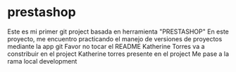 # prestashop
Este es mi primer git project basada en herramienta "PRESTASHOP"
En este proyecto, me encuentro practicando el manejo de versiones de proyectos mediante la app git
Favor no tocar el README
Katherine Torres va a constribuir en el project
Katherine torres presente en el project
Me pase a la rama local development
